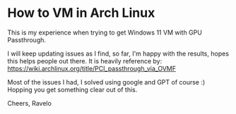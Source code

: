# How to VM in Arch Linux

This is my experience when trying to get Windows 11 VM with GPU Passthrough.

I will keep updating issues as I find, so far, I'm happy with the results, hopes this helps people out there.
It is heavily reference by:
https://wiki.archlinux.org/title/PCI_passthrough_via_OVMF

Most of the issues I had, I solved using google and GPT of course :)
Hopping you get something clear out of this.

Cheers,
Ravelo
